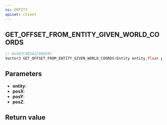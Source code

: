 ```yaml
---
ns: ENTITY
apiset: client
---
```

## GET_OFFSET_FROM_ENTITY_GIVEN_WORLD_COORDS

```c
// 0x497C6B1A2C9AE69C
Vector3 GET_OFFSET_FROM_ENTITY_GIVEN_WORLD_COORDS(Entity entity,float posX,float posY,float posZ);
```


## Parameters
* **entity**:
* **posX**:
* **posY**:
* **posZ**:

## Return value


